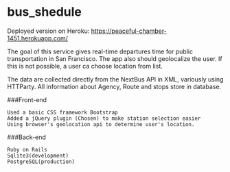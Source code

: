 # bus_shedule
Deployed version on Heroku: https://peaceful-chamber-1451.herokuapp.com/

The goal of this service gives real-time departures time for public transportation in San Francisco. The app also should geolocalize the user. If  this is not possible, a user ca choose location from list.

The data are collected directly from the NextBus API in XML, variously using HTTParty. All information about Agency, Route and stops store in database. 

###Front-end

    Used a basic CSS framework Bootstrap
    Added a jQuery plugin (Chosen) to make station selection easier
    Using browser's geolocation api to determine user's location.
    
###Back-end

    Ruby on Rails
    Sqlite3(development)
    PostgreSQL(production)
